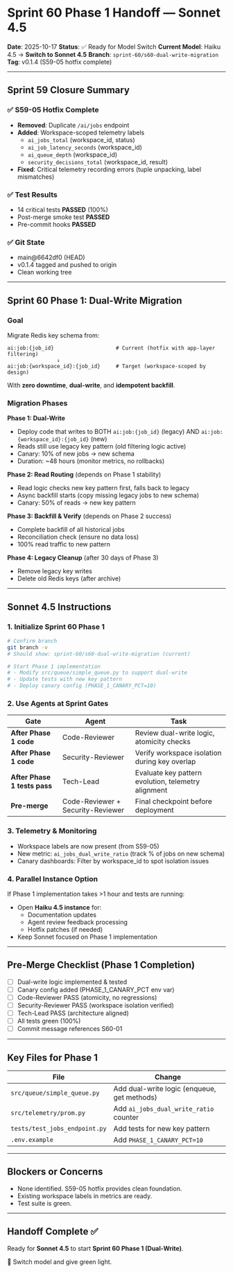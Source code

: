 # Sprint 60 Phase 1 Handoff — Sonnet 4.5

**Date**: 2025-10-17
**Status**: ✅ Ready for Model Switch
**Current Model**: Haiku 4.5 → **Switch to Sonnet 4.5**
**Branch**: `sprint-60/s60-dual-write-migration`
**Tag**: v0.1.4 (S59-05 hotfix complete)

---

## Sprint 59 Closure Summary

### ✅ S59-05 Hotfix Complete
- **Removed**: Duplicate `/ai/jobs` endpoint
- **Added**: Workspace-scoped telemetry labels
  - `ai_jobs_total` (workspace_id, status)
  - `ai_job_latency_seconds` (workspace_id)
  - `ai_queue_depth` (workspace_id)
  - `security_decisions_total` (workspace_id, result)
- **Fixed**: Critical telemetry recording errors (tuple unpacking, label mismatches)

### ✅ Test Results
- 14 critical tests **PASSED** (100%)
- Post-merge smoke test **PASSED**
- Pre-commit hooks **PASSED**

### ✅ Git State
- main@6642df0 (HEAD)
- v0.1.4 tagged and pushed to origin
- Clean working tree

---

## Sprint 60 Phase 1: Dual-Write Migration

### Goal
Migrate Redis key schema from:
```
ai:job:{job_id}                    # Current (hotfix with app-layer filtering)
                ↓
ai:job:{workspace_id}:{job_id}     # Target (workspace-scoped by design)
```

With **zero downtime**, **dual-write**, and **idempotent backfill**.

### Migration Phases

**Phase 1: Dual-Write**
- Deploy code that writes to BOTH `ai:job:{job_id}` (legacy) AND `ai:job:{workspace_id}:{job_id}` (new)
- Reads still use legacy key pattern (old filtering logic active)
- Canary: 10% of new jobs → new schema
- Duration: ~48 hours (monitor metrics, no rollbacks)

**Phase 2: Read Routing** (depends on Phase 1 stability)
- Read logic checks new key pattern first, falls back to legacy
- Async backfill starts (copy missing legacy jobs to new schema)
- Canary: 50% of reads → new key pattern

**Phase 3: Backfill & Verify** (depends on Phase 2 success)
- Complete backfill of all historical jobs
- Reconciliation check (ensure no data loss)
- 100% read traffic to new pattern

**Phase 4: Legacy Cleanup** (after 30 days of Phase 3)
- Remove legacy key writes
- Delete old Redis keys (after archive)

---

## Sonnet 4.5 Instructions

### 1. **Initialize Sprint 60 Phase 1**
```bash
# Confirm branch
git branch -v
# Should show: sprint-60/s60-dual-write-migration (current)

# Start Phase 1 implementation
# - Modify src/queue/simple_queue.py to support dual-write
# - Update tests with new key pattern
# - Deploy canary config (PHASE_1_CANARY_PCT=10)
```

### 2. **Use Agents at Sprint Gates**

| Gate | Agent | Task |
|------|-------|------|
| **After Phase 1 code** | Code-Reviewer | Review dual-write logic, atomicity checks |
| **After Phase 1 code** | Security-Reviewer | Verify workspace isolation during key overlap |
| **After Phase 1 tests pass** | Tech-Lead | Evaluate key pattern evolution, telemetry alignment |
| **Pre-merge** | Code-Reviewer + Security-Reviewer | Final checkpoint before deployment |

### 3. **Telemetry & Monitoring**
- Workspace labels are now present (from S59-05)
- New metric: `ai_jobs_dual_write_ratio` (track % of jobs on new schema)
- Canary dashboards: Filter by workspace_id to spot isolation issues

### 4. **Parallel Instance Option**
If Phase 1 implementation takes >1 hour and tests are running:
- Open **Haiku 4.5 instance** for:
  - Documentation updates
  - Agent review feedback processing
  - Hotfix patches (if needed)
- Keep Sonnet focused on Phase 1 implementation

---

## Pre-Merge Checklist (Phase 1 Completion)

- [ ] Dual-write logic implemented & tested
- [ ] Canary config added (PHASE_1_CANARY_PCT env var)
- [ ] Code-Reviewer PASS (atomicity, no regressions)
- [ ] Security-Reviewer PASS (workspace isolation verified)
- [ ] Tech-Lead PASS (architecture aligned)
- [ ] All tests green (100%)
- [ ] Commit message references S60-01

---

## Key Files for Phase 1

| File | Change |
|------|--------|
| `src/queue/simple_queue.py` | Add dual-write logic (enqueue, get methods) |
| `src/telemetry/prom.py` | Add `ai_jobs_dual_write_ratio` counter |
| `tests/test_jobs_endpoint.py` | Add tests for new key pattern |
| `.env.example` | Add `PHASE_1_CANARY_PCT=10` |

---

## Blockers or Concerns
- None identified. S59-05 hotfix provides clean foundation.
- Existing workspace labels in metrics are ready.
- Test suite is green.

---

## Handoff Complete ✅
Ready for **Sonnet 4.5** to start **Sprint 60 Phase 1 (Dual-Write)**.

🚀 Switch model and give green light.
